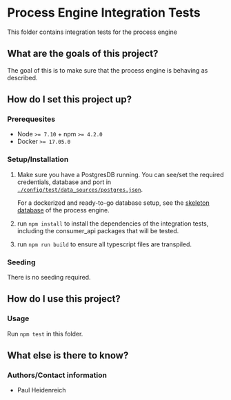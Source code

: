 # Process Engine Integration Tests

This folder contains integration tests for the process engine

## What are the goals of this project?

The goal of this is to make sure that the process engine is behaving as described.

## How do I set this project up?

### Prerequesites

- Node `>= 7.10` + npm `>= 4.2.0`
- Docker `>= 17.05.0`

### Setup/Installation

1. Make sure you have a PostgresDB running. You can see/set the required
   credentials, database and port in [`./config/test/data_sources/postgres.json`](https://github.com/process-engine/process_engine_meta/blob/develop/_integration_tests/config/test/data_sources/postgres.json).

   For a dockerized and ready-to-go database setup, see the
   [skeleton database](https://github.com/process-engine/skeleton/tree/develop/database)
   of the process engine.
2. run `npm install` to install the dependencies of the integration tests,
   including the consumer_api packages that will be tested.

3. run `npm run build` to ensure all typescript files are transpiled.

### Seeding

There is no seeding required.

## How do I use this project?

### Usage

Run `npm test` in this folder.

## What else is there to know?

### Authors/Contact information

- Paul Heidenreich
